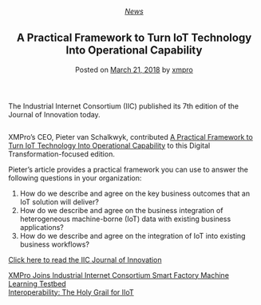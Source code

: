 <div class="large-9 col">
<article class="post-6345 post type-post status-publish format-standard has-post-thumbnail hentry category-news" id="post-6345">
<div class="article-inner">
<header class="entry-header">
<div class="entry-header-text entry-header-text-top text-center">
<h6 class="entry-category is-xsmall"><a href="https://xmpro.com/category/news/" rel="category tag">News</a></h6><h1 class="entry-title">A Practical Framework to Turn IoT Technology Into Operational Capability</h1><div class="entry-divider is-divider small"></div>
<div class="entry-meta uppercase is-xsmall">
<span class="posted-on">Posted on <a href="https://xmpro.com/a-practical-framework-to-turn-iot-technology-into-operational-capability/" rel="bookmark"><time class="entry-date published updated" datetime="2018-03-21T14:29:59+00:00">March 21, 2018</time></a></span> <span class="byline">by <span class="meta-author vcard"><a class="url fn n" href="https://xmpro.com/author/xmpro/">xmpro</a></span></span> </div>
</div>
</header>
<div class="entry-content single-page">
<div class="wpb-content-wrapper"><div class="vc_row wpb_row vc_row-fluid"><div class="wpb_column vc_column_container vc_col-sm-12"><div class="vc_column-inner"><div class="wpb_wrapper">
<div class="wpb_text_column wpb_content_element">
<div class="wpb_wrapper">
<p>The Industrial Internet Consortium (IIC) published its 7th edition of the Journal of Innovation today.</p>
<div class="page" title="Page 1">
<div class="layoutArea">
<div class="column">
<p>XMPro’s CEO, Pieter van Schalkwyk, contributed <a href="https://www.iiconsortium.org/news/joi-articles/2018-March_PracFrameworkTechintoOpCap_XMPro.pdf" rel="noopener noreferrer" target="_blank">A Practical Framework to Turn IoT Technology Into Operational Capability</a> to this Digital Transformation-focused edition.</p>
<p>Pieter’s article provides a practical framework you can use to answer the following questions in your organization:</p>
<ol>
<li>How do we describe and agree on the key business outcomes that an IoT solution will deliver?</li>
<li>How do we describe and agree on the business integration of heterogeneous machine-borne (IoT) data with existing business applications?</li>
<li>How do we describe and agree on the integration of IoT into existing business workflows?</li>
</ol>
<p><a href="https://www.iiconsortium.org/journal-of-innovation.htm" rel="noopener noreferrer" target="_blank">Click here to read the IIC Journal of Innovation</a></p>
</div>
</div>
</div>
</div>
</div>
</div></div></div></div>
</div>
<div class="blog-share text-center"><div class="is-divider medium"></div><div class="social-icons share-icons share-row relative"><a aria-label="Share on WhatsApp" class="icon button circle is-outline tooltip whatsapp show-for-medium" data-action="share/whatsapp/share" href="whatsapp://send?text=A%20Practical%20Framework%20to%20Turn%20IoT%20Technology%20Into%20Operational%20Capability - https://xmpro.com/a-practical-framework-to-turn-iot-technology-into-operational-capability/" title="Share on WhatsApp"><i class="icon-whatsapp"></i></a><a aria-label="Share on Facebook" class="icon button circle is-outline tooltip facebook" data-label="Facebook" href="https://www.facebook.com/sharer.php?u=https://xmpro.com/a-practical-framework-to-turn-iot-technology-into-operational-capability/" onclick="window.open(this.href,this.title,'width=500,height=500,top=300px,left=300px'); return false;" rel="noopener nofollow" target="_blank" title="Share on Facebook"><i class="icon-facebook"></i></a><a aria-label="Share on Twitter" class="icon button circle is-outline tooltip twitter" href="https://twitter.com/share?url=https://xmpro.com/a-practical-framework-to-turn-iot-technology-into-operational-capability/" onclick="window.open(this.href,this.title,'width=500,height=500,top=300px,left=300px'); return false;" rel="noopener nofollow" target="_blank" title="Share on Twitter"><i class="icon-twitter"></i></a><a aria-label="Email to a Friend" class="icon button circle is-outline tooltip email" href="/cdn-cgi/l/email-protection#4f703c3a2d252a2c3b720e6a7d7f1f3d2e2c3b262c2e236a7d7f093d2e222a38203d246a7d7f3b206a7d7f1b3a3d216a7d7f06201b6a7d7f1b2a2c272120232028366a7d7f06213b206a7d7f003f2a3d2e3b2620212e236a7d7f0c2e3f2e2d2623263b36692d202b36720c272a2c246a7d7f3b27263c6a7d7f203a3b6a7c0e6a7d7f273b3b3f3c6a7c0e6a7d096a7d0937223f3d20612c20226a7d092e623f3d2e2c3b262c2e2362293d2e222a38203d24623b20623b3a3d216226203b623b2a2c272120232028366226213b2062203f2a3d2e3b2620212e23622c2e3f2e2d2623263b366a7d09" rel="nofollow" title="Email to a Friend"><i class="icon-envelop"></i></a><a aria-label="Pin on Pinterest" class="icon button circle is-outline tooltip pinterest" href="https://pinterest.com/pin/create/button?url=https://xmpro.com/a-practical-framework-to-turn-iot-technology-into-operational-capability/&amp;media=https://xmpro.com/wp-content/uploads/2018/03/2018-March_PracFrameworkTechintoOpCap_XMPro-1-760x1024.jpg&amp;description=A%20Practical%20Framework%20to%20Turn%20IoT%20Technology%20Into%20Operational%20Capability" onclick="window.open(this.href,this.title,'width=500,height=500,top=300px,left=300px'); return false;" rel="noopener nofollow" target="_blank" title="Pin on Pinterest"><i class="icon-pinterest"></i></a><a aria-label="Share on LinkedIn" class="icon button circle is-outline tooltip linkedin" href="https://www.linkedin.com/shareArticle?mini=true&amp;url=https://xmpro.com/a-practical-framework-to-turn-iot-technology-into-operational-capability/&amp;title=A%20Practical%20Framework%20to%20Turn%20IoT%20Technology%20Into%20Operational%20Capability" onclick="window.open(this.href,this.title,'width=500,height=500,top=300px,left=300px'); return false;" rel="noopener nofollow" target="_blank" title="Share on LinkedIn"><i class="icon-linkedin"></i></a></div></div></div>
<nav class="navigation-post" id="nav-below" role="navigation">
<div class="flex-row next-prev-nav bt bb">
<div class="flex-col flex-grow nav-prev text-left">
<div class="nav-previous"><a href="https://xmpro.com/xmpro-joins-industrial-internet-consortium-smart-factory-machine-learning-testbed/" rel="prev"><span class="hide-for-small"><i class="icon-angle-left"></i></span> XMPro Joins Industrial Internet Consortium Smart Factory Machine Learning Testbed</a></div>
</div>
<div class="flex-col flex-grow nav-next text-right">
<div class="nav-next"><a href="https://xmpro.com/interoperability-the-holy-grail-for-iiot/" rel="next">Interoperability: The Holy Grail for IIoT <span class="hide-for-small"><i class="icon-angle-right"></i></span></a></div> </div>
</div>
</nav>
</div>
</article>
<div class="comments-area" id="comments">
</div>
</div>